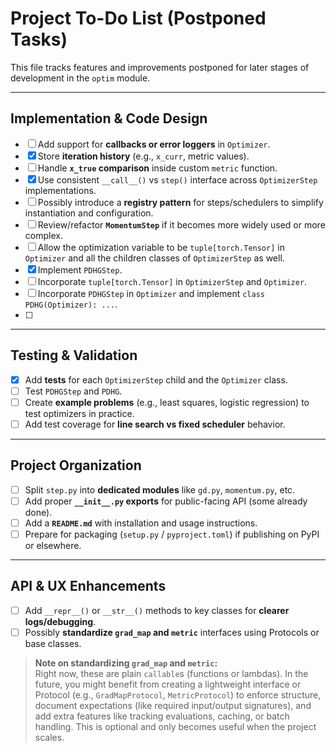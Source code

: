 # Project To-Do List (Postponed Tasks)

This file tracks features and improvements postponed for later stages of development in the `optim` module.

---

## Implementation & Code Design

- [ ] Add support for **callbacks or error loggers** in `Optimizer`.
- [x] Store **iteration history** (e.g., `x_curr`, metric values).
- [ ] Handle **`x_true` comparison** inside custom `metric` function.
- [x] Use consistent `__call__()` vs `step()` interface across `OptimizerStep` implementations.
- [ ] Possibly introduce a **registry pattern** for steps/schedulers to simplify instantiation and configuration.
- [ ] Review/refactor **`MomentumStep`** if it becomes more widely used or more complex.
- [ ] Allow the optimization variable to be `tuple[torch.Tensor]` in `Optimizer` and all the children classes of `OptimizerStep` as well.
- [x] Implement `PDHGStep`.
- [ ] Incorporate `tuple[torch.Tensor]` in `OptimizerStep` and `Optimizer`.
- [ ] Incorporate `PDHGStep` in `Optimizer` and implement `class PDHG(Optimizer): ...`.
- [ ] 

---

## Testing & Validation

- [x] Add **tests** for each `OptimizerStep` child and the `Optimizer` class.
- [ ] Test `PDHGStep` and `PDHG`.
- [ ] Create **example problems** (e.g., least squares, logistic regression) to test optimizers in practice.
- [ ] Add test coverage for **line search vs fixed scheduler** behavior.

---

## Project Organization

- [ ] Split `step.py` into **dedicated modules** like `gd.py`, `momentum.py`, etc.
- [ ] Add proper **`__init__.py` exports** for public-facing API (some already done).
- [ ] Add a **`README.md`** with installation and usage instructions.
- [ ] Prepare for packaging (`setup.py` / `pyproject.toml`) if publishing on PyPI or elsewhere.

---

## API & UX Enhancements

- [ ] Add `__repr__()` or `__str__()` methods to key classes for **clearer logs/debugging**.
- [ ] Possibly **standardize `grad_map` and `metric`** interfaces using Protocols or base classes.

> **Note on standardizing `grad_map` and `metric`:**  
> Right now, these are plain `callable`s (functions or lambdas). In the future, you might benefit from creating a lightweight interface or Protocol (e.g., `GradMapProtocol`, `MetricProtocol`) to enforce structure, document expectations (like required input/output signatures), and add extra features like tracking evaluations, caching, or batch handling. This is optional and only becomes useful when the project scales.
